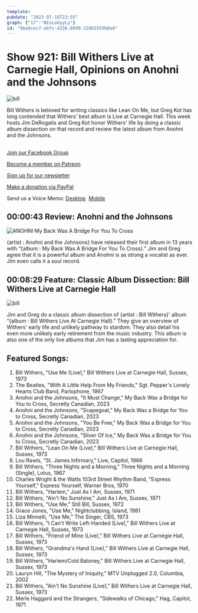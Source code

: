 ```yaml
---
template: 
pubdate: "2023-07-18T23:55"
graph: {"17":"BEsLoUyyLy"}
id: "9be8cec7-ebfc-4236-8999-22865559b0a0"
---
```






# Show 921: Bill Withers Live at Carnegie Hall, Opinions on Anohni and the Johnsons

![bill](https://static.soundopinions.org/images/2023/ab67616d0000b27350b10d78af31493bc9616a8a.jpeg)

Bill Withers is beloved for writing classics like Lean On Me, but Greg Kot has long contended that Withers' best album is Live at Carnegie Hall. This week hosts Jim DeRogatis and Greg Kot honor Withers' life by doing a classic album dissection on that record and review the latest album from Anohni and the Johnsons.



## 

[Join our Facebook Group](https://bit.ly/3sivr9T)

[Become a member on Patreon](https://bit.ly/3slWZvc)

[Sign up for our newsletter](https://bit.ly/3eEvRnG)

[Make a donation via PayPal](https://bit.ly/3dmt9lU)

Send us a Voice Memo: [Desktop](bit.ly/2RyD5Ah)  [Mobile](sayhi.chat/soundops)



## 00:00:43 Review: Anohni and the Johnsons

![ANOHNI My Back Was A Bridge For You To Cross](https://static.soundopinions.org/assets/921/171.jpg)

{artist : Anohni and the Johnsons} have released their first album in 13 years with “{album : My Back Was A Bridge For You To Cross}.” Jim and Greg agree that it is a powerful album and Anohni is as strong a vocalist as ever. Jim even calls it a soul record.



## 00:08:29 Feature: Classic Album Dissection: Bill Withers Live at Carnegie Hall

![bill](https://static.soundopinions.org/images/2023/ab67616d0000b27350b10d78af31493bc9616a8a.jpeg)

Jim and Greg do a classic album dissection of {artist : Bill Withers}' album “{album : Bill Withers Live At Carnegie Hall}.” They give an overview of Withers' early life and unlikely pathway to stardom. They also detail his even more unlikely early retirement from the music industry. This album is also one of the only live albums that Jim has a lasting appreciation for.



## Featured Songs:

1. Bill Withers, "Use Me (Live)," Bill Withers Live at Carnegie Hall, Sussex, 1973
2. The Beatles, "With A Little Help From My Friends," Sgt. Pepper's Lonely Hearts Club Band, Parlophone, 1967
3. Anohni and the Johnsons, "It Must Change," My Back Was a Bridge for You to Cross, Secretly Canadian, 2023
4. Anohni and the Johnsons, "Scapegoat," My Back Was a Bridge for You to Cross, Secretly Canadian, 2023
5. Anohni and the Johnsons, "You Be Free," My Back Was a Bridge for You to Cross, Secretly Canadian, 2023
6. Anohni and the Johnsons, "Sliver Of Ice," My Back Was a Bridge for You to Cross, Secretly Canadian, 2023
7. Bill Withers, "Lean On Me (Live)," Bill Withers Live at Carnegie Hall, Sussex, 1973
8. Lou Rawls, "St. James Infirmary," Live, Capitol, 1966
9. Bill Withers, "Three Nights and a Morning," Three Nights and a Morning (Single), Lotus, 1967
10. Charles Wright & the Watts 103rd Street Rhythm Band, "Express Yourself," Express Yourself, Warner Bros, 1970
11. Bill Withers, "Harlem," Just As I Am, Sussex, 1971
12. Bill Withers, "Ain't No Sunshine," Just As I Am, Sussex, 1971
13. Bill Withers, "Use Me," Still Bill, Sussex, 1972
14. Grace Jones, "Use Me," Nightclubbing, Island, 1981
15. Liza Minnelli, "Use Me," The Singer, CBS, 1973
16. Bill Withers, "I Can't Write Left-Handed (Live)," Bill Withers Live at Carnegie Hall, Sussex, 1973
17. Bill Withers, "Friend of Mine (Live)," Bill Withers Live at Carnegie Hall, Sussex, 1973
18. Bill Withers, "Grandma's Hand (Live)," Bill Withers Live at Carnegie Hall, Sussex, 1973
19. Bill Withers, "Harlem/Cold Baloney," Bill Withers Live at Carnegie Hall, Sussex, 1973
20. Lauryn Hill, "The Mystery of Iniquity," MTV Unplugged 2.0, Columbia, 2002
21. Bill Withers, "Ain't No Sunshine (Live)," Bill Withers Live at Carnegie Hall, Sussex, 1973
22. Merle Haggard and the Strangers, "Sidewalks of Chicago," Hag, Capitol, 1971
